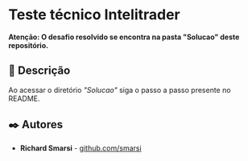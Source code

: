 # Teste técnico Intelitrader

<p><b>Atenção: O desafio resolvido se encontra na pasta "Solucao" deste repositório.</b></p>

## 📝 Descrição

Ao acessar o diretório *"Solucao"* siga o passo a passo presente no README.


## ✒️ Autores


* **Richard Smarsi** - [github.com/smarsi](https://github.com/smarsi)
